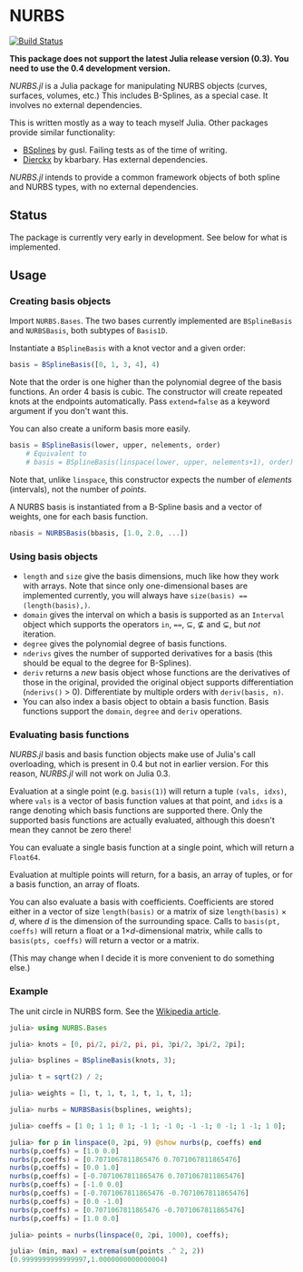 # NURBS

[![Build Status](https://travis-ci.org/TheBB/NURBS.jl.svg?branch=master)](https://travis-ci.org/TheBB/NURBS.jl)

**This package does not support the latest Julia release version (0.3).  You need to use the 0.4
  development version.**

_NURBS.jl_ is a Julia package for manipulating NURBS objects (curves, surfaces, volumes, etc.)  This
includes B-Splines, as a special case.  It involves no external dependencies.

This is written mostly as a way to teach myself Julia.  Other packages provide similar functionality:

* [BSplines](https://github.com/gusl/BSplines.jl) by gusl. Failing tests as of the time of writing.
* [Dierckx](https://github.com/kbarbary/Dierckx.jl) by kbarbary. Has external dependencies.

_NURBS.jl_ intends to provide a common framework objects of both spline and NURBS types, with no
external dependencies.

## Status

The package is currently very early in development.  See below for what is implemented.

## Usage

### Creating basis objects

Import `NURBS.Bases`.  The two bases currently implemented are `BSplineBasis` and `NURBSBasis`, both
subtypes of `Basis1D`.

Instantiate a `BSplineBasis` with a knot vector and a given order:

```julia
basis = BSplineBasis([0, 1, 3, 4], 4)
```

Note that the order is one higher than the polynomial degree of the basis functions.  An order 4
basis is cubic.  The constructor will create repeated knots at the endpoints automatically.  Pass
`extend=false` as a keyword argument if you don't want this.

You can also create a uniform basis more easily.

```julia
basis = BSplineBasis(lower, upper, nelements, order)
    # Equivalent to
    # basis = BSplineBasis(linspace(lower, upper, nelements+1), order)
```

Note that, unlike `linspace`, this constructor expects the number of _elements_ (intervals), not the
number of _points_.

A NURBS basis is instantiated from a B-Spline basis and a vector of weights, one for each basis
function.

```julia
nbasis = NURBSBasis(bbasis, [1.0, 2.0, ...])
```

### Using basis objects

* `length` and `size` give the basis dimensions, much like how they work with arrays.  Note that
  since only one-dimensional bases are implemented currently, you will always have `size(basis) ==
  (length(basis),)`.
* `domain` gives the interval on which a basis is supported as an `Interval` object which supports
  the operators `in`, `==`, ⊆, ⊈ and ⊊, but _not_ iteration.
* `degree` gives the polynomial degree of basis functions.
* `nderivs` gives the number of supported derivatives for a basis (this should be equal to the
  degree for B-Splines).
* `deriv` returns a _new_ basis object whose functions are the derivatives of those in the original,
  provided the original object supports differentiation (`nderivs()` > 0).  Differentiate by
  multiple orders with `deriv(basis, n)`.
* You can also index a basis object to obtain a basis function.  Basis functions support the
  `domain`, `degree` and `deriv` operations.

### Evaluating basis functions

_NURBS.jl_ basis and basis function objects make use of Julia's call overloading, which is present
in 0.4 but not in earlier version.  For this reason, _NURBS.jl_ will not work on Julia 0.3.

Evaluation at a single point (e.g. `basis(1)`) will return a tuple `(vals, idxs)`, where `vals` is a
vector of basis function values at that point, and `idxs` is a range denoting which basis functions
are supported there.  Only the supported basis functions are actually evaluated, although this
doesn't mean they cannot be zero there!

You can evaluate a single basis function at a single point, which will return a `Float64`.

Evaluation at multiple points will return, for a basis, an array of tuples, or for a basis function,
an array of floats.

You can also evaluate a basis with coefficients.  Coefficients are stored either in a vector of size
`length(basis)` or a matrix of size `length(basis)` × _d_, where _d_ is the dimension of the
surrounding space.  Calls to `basis(pt, coeffs)` will return a float or a 1×_d_-dimensional matrix,
while calls to `basis(pts, coeffs)` will return a vector or a matrix.

(This may change when I decide it is more convenient to do something else.)

### Example

The unit circle in NURBS form.  See the
[Wikipedia article](http://en.wikipedia.org/wiki/Non-uniform_rational_B-spline#Example:_a_circle).

```julia
julia> using NURBS.Bases

julia> knots = [0, pi/2, pi/2, pi, pi, 3pi/2, 3pi/2, 2pi];

julia> bsplines = BSplineBasis(knots, 3);

julia> t = sqrt(2) / 2;

julia> weights = [1, t, 1, t, 1, t, 1, t, 1];

julia> nurbs = NURBSBasis(bsplines, weights);

julia> coeffs = [1 0; 1 1; 0 1; -1 1; -1 0; -1 -1; 0 -1; 1 -1; 1 0];

julia> for p in linspace(0, 2pi, 9) @show nurbs(p, coeffs) end
nurbs(p,coeffs) = [1.0 0.0]
nurbs(p,coeffs) = [0.7071067811865476 0.7071067811865476]
nurbs(p,coeffs) = [0.0 1.0]
nurbs(p,coeffs) = [-0.7071067811865476 0.7071067811865476]
nurbs(p,coeffs) = [-1.0 0.0]
nurbs(p,coeffs) = [-0.7071067811865476 -0.7071067811865476]
nurbs(p,coeffs) = [0.0 -1.0]
nurbs(p,coeffs) = [0.7071067811865476 -0.7071067811865476]
nurbs(p,coeffs) = [1.0 0.0]

julia> points = nurbs(linspace(0, 2pi, 1000), coeffs);

julia> (min, max) = extrema(sum(points .^ 2, 2))
(0.9999999999999997,1.0000000000000004)
```
